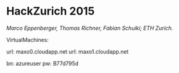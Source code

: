 # HackZurich 2015
*Marco Eppenberger, Thomas Richner, Fabian Schuiki; ETH Zurich.*

VirtualMachines:


url: maxo0.cloudapp.net
url: maxo1.cloudapp.net

bn: azureuser
pw: B77d795d
